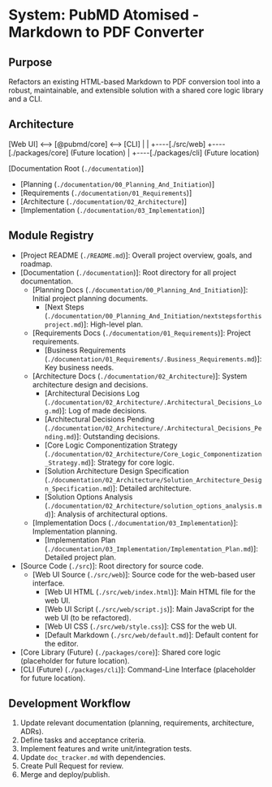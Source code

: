 # System: PubMD Atomised - Markdown to PDF Converter

## Purpose
Refactors an existing HTML-based Markdown to PDF conversion tool into a robust, maintainable, and extensible solution with a shared core logic library and a CLI.

## Architecture
[Web UI] &lt;--&gt; [@pubmd/core] &lt;--&gt; [CLI]
   |                |
   +----[./src/web]   +----[./packages/core] (Future location)
                    |
                    +----[./packages/cli] (Future location)

[Documentation Root (`./documentation`)]
 - [Planning (`./documentation/00_Planning_And_Initiation`)]
 - [Requirements (`./documentation/01_Requirements`)]
 - [Architecture (`./documentation/02_Architecture`)]
 - [Implementation (`./documentation/03_Implementation`)]

## Module Registry
- [Project README (`./README.md`)]: Overall project overview, goals, and roadmap.
- [Documentation (`./documentation`)]: Root directory for all project documentation.
  - [Planning Docs (`./documentation/00_Planning_And_Initiation`)]: Initial project planning documents.
    - [Next Steps (`./documentation/00_Planning_And_Initiation/nextstepsforthisproject.md`)]: High-level plan.
  - [Requirements Docs (`./documentation/01_Requirements`)]: Project requirements.
    - [Business Requirements (`./documentation/01_Requirements/.Business_Requirements.md`)]: Key business needs.
  - [Architecture Docs (`./documentation/02_Architecture`)]: System architecture design and decisions.
    - [Architectural Decisions Log (`./documentation/02_Architecture/.Architectural_Decisions_Log.md`)]: Log of made decisions.
    - [Architectural Decisions Pending (`./documentation/02_Architecture/.Architectural_Decisions_Pending.md`)]: Outstanding decisions.
    - [Core Logic Componentization Strategy (`./documentation/02_Architecture/Core_Logic_Componentization_Strategy.md`)]: Strategy for core logic.
    - [Solution Architecture Design Specification (`./documentation/02_Architecture/Solution_Architecture_Design_Specification.md`)]: Detailed architecture.
    - [Solution Options Analysis (`./documentation/02_Architecture/solution_options_analysis.md`)]: Analysis of architectural options.
  - [Implementation Docs (`./documentation/03_Implementation`)]: Implementation planning.
    - [Implementation Plan (`./documentation/03_Implementation/Implementation_Plan.md`)]: Detailed project plan.
- [Source Code (`./src`)]: Root directory for source code.
  - [Web UI Source (`./src/web`)]: Source code for the web-based user interface.
    - [Web UI HTML (`./src/web/index.html`)]: Main HTML file for the web UI.
    - [Web UI Script (`./src/web/script.js`)]: Main JavaScript for the web UI (to be refactored).
    - [Web UI CSS (`./src/web/style.css`)]: CSS for the web UI.
    - [Default Markdown (`./src/web/default.md`)]: Default content for the editor.
- [Core Library (Future) (`./packages/core`)]: Shared core logic (placeholder for future location).
- [CLI (Future) (`./packages/cli`)]: Command-Line Interface (placeholder for future location).

## Development Workflow
1. Update relevant documentation (planning, requirements, architecture, ADRs).
2. Define tasks and acceptance criteria.
3. Implement features and write unit/integration tests.
4. Update `doc_tracker.md` with dependencies.
5. Create Pull Request for review.
6. Merge and deploy/publish.